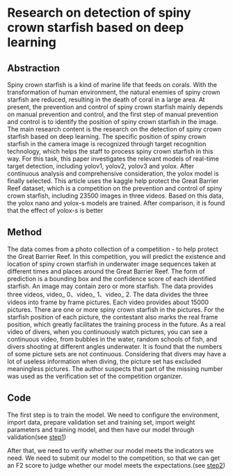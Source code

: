 # Research on detection of spiny crown starfish based on deep learning
## Abstraction
  Spiny crown starfish is a kind of marine life that feeds on corals. With the transformation of human environment, the natural enemies of spiny crown starfish are reduced, resulting in the death of coral in a large area. At present, the prevention and control of spiny crown starfish mainly depends on manual prevention and control, and the first step of manual prevention and control is to identify the position of spiny crown starfish in the image. The main research content is the research on the detection of spiny crown starfish based on deep learning. The specific position of spiny crown starfish in the camera image is recognized through target recognition technology, which helps the staff to process spiny crown starfish in this way. For this task, this paper investigates the relevant models of real-time target detection, including yolov1, yolov2, yolov3 and yolox. After continuous analysis and comprehensive consideration, the yolox model is finally selected. This article uses the kaggle help protect the Great Barrier Reef dataset, which is a competition on the prevention and control of spiny crown starfish, including 23500 images in three videos. Based on this data, the yolox nano and yolox-s models are trained. After comparison, it is found that the effect of yolox-s is better
## Method
  The data comes from a photo collection of a competition - to help protect the Great Barrier Reef. In this competition, you will predict the existence and location of spiny crown starfish in underwater image sequences taken at different times and places around the Great Barrier Reef. The form of prediction is a bounding box and the confidence score of each identified starfish. An image may contain zero or more starfish. The data provides three videos, video_ 0、video_ 1、video_ 2. The data divides the three videos into frame by frame pictures. Each video provides about 15000 pictures. There are one or more spiny crown starfish in the pictures. For the starfish position of each picture, the contestant also marks the real frame position, which greatly facilitates the training process in the future. As a real video of divers, when you continuously watch pictures, you can see a continuous video, from bubbles in the water, random schools of fish, and divers shooting at different angles underwater. It is found that the numbers of some picture sets are not continuous. Considering that divers may have a lot of useless information when diving, the picture set has excluded meaningless pictures. The author suspects that part of the missing number was used as the verification set of the competition organizer.
## Code
  The first step is to train the model. We need to configure the environment, import data, prepare validation set and training set, import weight parameters and training model, and then have our model through validation(see [step1](https://baidu.com))
  
  After that, we need to verify whether our model meets the indicators we need. We need to submit our model to the competition, so that we can get an F2 score to judge whether our model meets the expectations.(see [step2](https://www.kaggle.com/code/yangao888/yolox-inference-on-kaggle-for-cots-lb-0-483/notebook))
